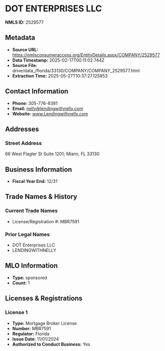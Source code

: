 # DOT ENTERPRISES LLC

**NMLS ID:** 2529577

## Metadata
- **Source URL:** https://nmlsconsumeraccess.org/EntityDetails.aspx/COMPANY/2529577
- **Data Timestamp:** 2025-02-17T00:11:02.744Z
- **Source File:** drive/data_/florida/33130/COMPANY/COMPANY_2529577.html
- **Extraction Time:** 2025-05-27T10:37:27.125953

## Contact Information
- **Phone:** 305-776-8381
- **Email:** nelly@lendingwithnelly.com
- **Website:** www.Lendingwithnelly.com

## Addresses
### Street Address
66 West Flagler St Suite 1201; Miami, FL 33130

## Business Information
- **Fiscal Year End:** 12/31

## Trade Names & History
### Current Trade Names
- License/Registration #: MBR7591

### Prior Legal Names
- DOT Enterprises LLC
- LENDINGWITHNELLY

## MLO Information
- **Type:** sponsored
- **Count:** 1

## Licenses & Registrations

### License 1
- **Type:** Mortgage Broker License
- **Number:** MBR7591
- **Regulator:** Florida
- **Issue Date:** 11/01/2024
- **Authorized to Conduct Business:** Yes
